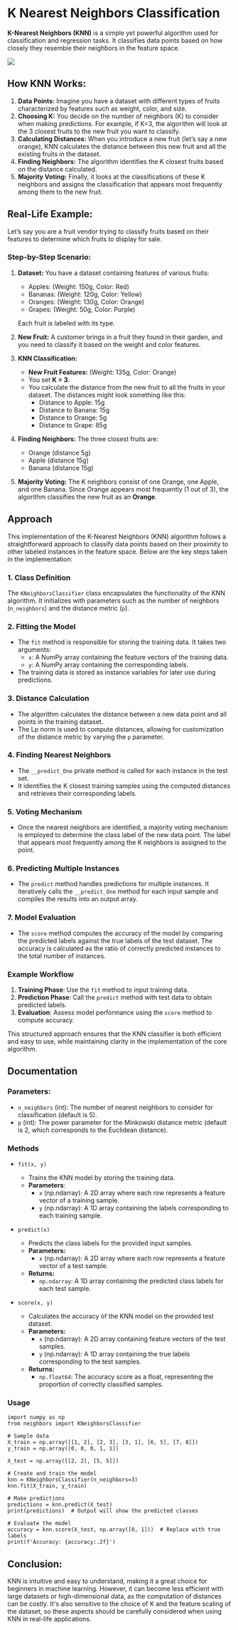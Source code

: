 # K Nearest Neighbors Classification

__K-Nearest Neighbors (KNN)__ is a simple yet powerful algorithm used for classification and regression tasks. It classifies data points based on how closely they resemble their neighbors in the feature space.

![](https://encrypted-tbn0.gstatic.com/images?q=tbn:ANd9GcR-4HbbmYYZR2WSdktnEQOKfDqgsb930DB-wQ&s)

## How KNN Works:
1. __Data Points:__ Imagine you have a dataset with different types of fruits characterized by features such as weight, color, and size.
2. __Choosing K:__ You decide on the number of neighbors (K) to consider when making predictions. For example, if K=3, the algorithm will look at the 3 closest fruits to the new fruit you want to classify.
3. __Calculating Distances:__ When you introduce a new fruit (let’s say a new orange), KNN calculates the distance between this new fruit and all the existing fruits in the dataset.
4. __Finding Neighbors:__ The algorithm identifies the K closest fruits based on the distance calculated.
5. __Majority Voting:__ Finally, it looks at the classifications of these K neighbors and assigns the classification that appears most frequently among them to the new fruit.

## Real-Life Example:
Let’s say you are a fruit vendor trying to classify fruits based on their features to determine which fruits to display for sale.

### Step-by-Step Scenario:
1. __Dataset:__ You have a dataset containing features of various fruits:
    - Apples: (Weight: 150g, Color: Red)
    - Bananas: (Weight: 120g, Color: Yellow)
    - Oranges: (Weight: 130g, Color: Orange)
    - Grapes: (Weight: 50g, Color: Purple)

    Each fruit is labeled with its type.

2. __New Fruit:__ A customer brings in a fruit they found in their garden, and you need to classify it based on the weight and color features.

3. __KNN Classification:__
    - __New Fruit Features:__ (Weight: 135g, Color: Orange)
    - You set __K = 3__.
    - You calculate the distance from the new fruit to all the fruits in your dataset. The distances might look something like this:
        - Distance to Apple: 15g
        - Distance to Banana: 15g
        - Distance to Orange: 5g
        - Distance to Grape: 85g

4. __Finding Neighbors:__ The three closest fruits are:
    - Orange (distance 5g)
    - Apple (distance 15g)
    - Banana (distance 15g)

5. __Majority Voting:__ The K neighbors consist of one Orange, one Apple, and one Banana. Since Orange appears most frequently (1 out of 3), the algorithm classifies the new fruit as an __Orange__.

## Approach
This implementation of the K-Nearest Neighbors (KNN) algorithm follows a straightforward approach to classify data points based on their proximity to other labeled instances in the feature space. Below are the key steps taken in the implementation:

### 1. Class Definition
The `KNeighborsClassifier` class encapsulates the functionality of the KNN algorithm. It initializes with parameters such as the number of neighbors (`n_neighbors`) and the distance metric (`p`).

### 2. Fitting the Model
- The `fit` method is responsible for storing the training data. It takes two arguments: 
  - `x`: A NumPy array containing the feature vectors of the training data.
  - `y`: A NumPy array containing the corresponding labels.
- The training data is stored as instance variables for later use during predictions.

### 3. Distance Calculation
- The algorithm calculates the distance between a new data point and all points in the training dataset.
- The Lp norm is used to compute distances, allowing for customization of the distance metric by varying the `p` parameter.

### 4. Finding Nearest Neighbors
- The `__predict_One` private method is called for each instance in the test set.
- It identifies the K closest training samples using the computed distances and retrieves their corresponding labels.

### 5. Voting Mechanism
- Once the nearest neighbors are identified, a majority voting mechanism is employed to determine the class label of the new data point. The label that appears most frequently among the K neighbors is assigned to the point.

### 6. Predicting Multiple Instances
- The `predict` method handles predictions for multiple instances. It iteratively calls the `__predict_One` method for each input sample and compiles the results into an output array.

### 7. Model Evaluation
- The `score` method computes the accuracy of the model by comparing the predicted labels against the true labels of the test dataset. The accuracy is calculated as the ratio of correctly predicted instances to the total number of instances.

### Example Workflow
1. **Training Phase**: Use the `fit` method to input training data.
2. **Prediction Phase**: Call the `predict` method with test data to obtain predicted labels.
3. **Evaluation**: Assess model performance using the `score` method to compute accuracy.

This structured approach ensures that the KNN classifier is both efficient and easy to use, while maintaining clarity in the implementation of the core algorithm.

## Documentation

### Parameters:
- `n_neighbors` (int): The number of nearest neighbors to consider for classification (default is 5).
- `p` (int): The power parameter for the Minkowski distance metric (default is 2, which corresponds to the Euclidean distance).

### Methods
- `fit(x, y)`
    - Trains the KNN model by storing the training data.
    - __Parameters__:
        - `x` (np.ndarray): A 2D array where each row represents a feature vector of a training sample.
        - `y` (np.ndarray): A 1D array containing the labels corresponding to each training sample.

- `predict(x)`
    - Predicts the class labels for the provided input samples.
    - __Parameters:__
        - `x` (np.ndarray): A 2D array where each row represents a feature vector of a test sample.
    - __Returns:__
        - `np.ndarray`: A 1D array containing the predicted class labels for each test sample.

- `score(x, y)` 
    - Calculates the accuracy of the KNN model on the provided test dataset.
    - __Parameters:__
        - `x` (np.ndarray): A 2D array containing feature vectors of the test samples.
        - `y` (np.ndarray): A 1D array containing the true labels corresponding to the test samples.
    - __Returns:__
        - `np.float64`: The accuracy score as a float, representing the proportion of correctly classified samples.

### Usage
```python3 []
import numpy as np
from neighbors import KNeighborsClassifier

# Sample data
X_train = np.array([[1, 2], [2, 3], [3, 1], [6, 5], [7, 8]])
y_train = np.array([0, 0, 0, 1, 1])

X_test = np.array([[2, 2], [5, 5]])

# Create and train the model
knn = KNeighborsClassifier(n_neighbors=3)
knn.fit(X_train, y_train)

# Make predictions
predictions = knn.predict(X_test)
print(predictions)  # Output will show the predicted classes

# Evaluate the model
accuracy = knn.score(X_test, np.array([0, 1]))  # Replace with true labels
print(f'Accuracy: {accuracy:.2f}')
```

## Conclusion:
KNN is intuitive and easy to understand, making it a great choice for beginners in machine learning. However, it can become less efficient with large datasets or high-dimensional data, as the computation of distances can be costly. It's also sensitive to the choice of K and the feature scaling of the dataset, so these aspects should be carefully considered when using KNN in real-life applications.
